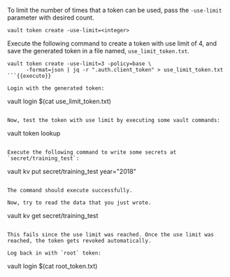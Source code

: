 To limit the number of times that a token can be used, pass the `-use-limit` parameter with desired count.

```
vault token create -use-limit=<integer>
```

Execute the following command to create a token with use limit of 4, and save the generated token in a file named, `use_limit_token.txt`.

```
vault token create -use-limit=3 -policy=base \
      -format=json | jq -r ".auth.client_token" > use_limit_token.txt
```{{execute}}

Login with the generated token:

```
vault login $(cat use_limit_token.txt)
```{{execute}}

Now, test the token with use limit by executing some vault commands:

```
vault token lookup
```{{execute}}

Execute the following command to write some secrets at `secret/training_test`:

```
vault kv put secret/training_test year="2018"
```{{execute}}

The command should execute successfully.

Now, try to read the data that you just wrote.

```
vault kv get secret/training_test
```{{execute}}

This fails since the use limit was reached. Once the use limit was reached, the token gets revoked automatically.

Log back in with `root` token:

```
vault login $(cat root_token.txt)
```{{execute}}

